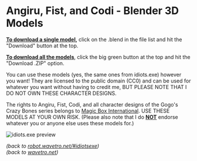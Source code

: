 # Angiru, Fist, and Codi - Blender 3D Models

<ins>**To download a single model</ins>,** click on the .blend in the file list and hit the "Download" button at the top.

<ins>**To download all the models</ins>**, click the big green button at the top and hit the "Download .ZIP" option.

You can use these models (yes, the same ones from idiots.exe) however you want! They are licensed to the public domain (CC0) and can be used for whatever you want without having to credit me, BUT PLEASE NOTE THAT I DO NOT OWN THESE CHARACTER DESIGNS. 

The rights to Angiru, Fist, Codi, and all character designs of the Gogo's Crazy Bones series belongs to [Magic Box International](https://www.magicboxint.com/). USE THESE MODELS AT YOUR OWN RISK. (Please also note that I do <ins>**NOT**</ins> endorse whatever you or anyone else uses these models for.)

![idiots.exe preview](https://robot.wavetro.net/assets/images/image128.png)

*(back to [robot.wavetro.net/#idiotsexe](https://robot.wavetro.net/#idiotsexe))* <br>
*(back to [wavetro.net](https://wavetro.net))*
